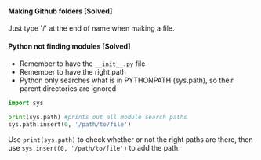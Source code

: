 #### Making Github folders [Solved]
Just type '/' at the end of name when making a file.

#### Python not finding modules [Solved]
* Remember to have the ```__init__.py``` file
* Remember to have the right path
* Python only searches what is in PYTHONPATH (sys.path), so their parent directories are ignored

```python
import sys

print(sys.path) #prints out all module search paths
sys.path.insert(0, '/path/to/file')
```
Use `print(sys.path)` to check whether or not the right paths are there, then use `sys.insert(0, '/path/to/file')` to add the path.
